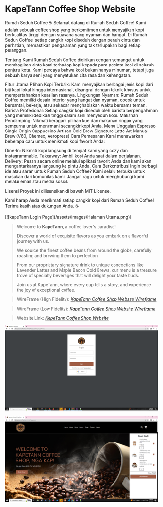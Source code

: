 # KapeTann Coffee Shop Website

Rumah Seduh Coffee ☕️
Selamat datang di Rumah Seduh Coffee! Kami adalah sebuah coffee shop yang berkomitmen untuk menyajikan kopi berkualitas tinggi dengan suasana yang nyaman dan hangat. Di Rumah Seduh Coffee, setiap cangkir kopi diseduh dengan penuh cinta dan perhatian, memastikan pengalaman yang tak terlupakan bagi setiap pelanggan.

Tentang Kami
Rumah Seduh Coffee didirikan dengan semangat untuk membagikan cinta kami terhadap kopi kepada para pecinta kopi di seluruh penjuru kota. Kami percaya bahwa kopi bukan hanya minuman, tetapi juga sebuah karya seni yang menyatukan cita rasa dan kehangatan.

Fitur Utama
Pilihan Kopi Terbaik: Kami menyajikan berbagai jenis kopi dari biji kopi lokal hingga internasional, disangrai dengan teknik khusus untuk mempertahankan keaslian rasanya.
Lingkungan Nyaman: Rumah Seduh Coffee memiliki desain interior yang hangat dan nyaman, cocok untuk bersantai, bekerja, atau sekadar menghabiskan waktu bersama teman.
Barista Profesional: Setiap cangkir kopi diseduh oleh barista berpengalaman yang memiliki dedikasi tinggi dalam seni menyeduh kopi.
Makanan Pendamping: Nikmati beragam pilihan kue dan makanan ringan yang sempurna untuk menemani secangkir kopi Anda.
Menu Unggulan
Espresso Single Origin
Cappuccino Artisan
Cold Brew Signature
Latte Art
Manual Brew (V60, Chemex, Aeropress)
Cara Pemesanan
Kami menawarkan beberapa cara untuk menikmati kopi favorit Anda:

Dine-In: Nikmati kopi langsung di tempat kami yang cozy dan instagrammable.
Takeaway: Ambil kopi Anda saat dalam perjalanan.
Delivery: Pesan secara online melalui aplikasi favorit Anda dan kami akan mengantarkannya langsung ke pintu Anda.
Cara Berkontribusi
Ingin berbagi ide atau saran untuk Rumah Seduh Coffee? Kami selalu terbuka untuk masukan dari komunitas kami. Jangan ragu untuk menghubungi kami melalui email atau media sosial.

Lisensi
Proyek ini dilisensikan di bawah MIT License.

Kami harap Anda menikmati setiap cangkir kopi dari Rumah Seduh Coffee! Terima kasih atas dukungan Anda. ☕

[![kapeTann Login Page](/assets/images/Halaman Utama.png)]

> Welcome to **KapeTann**, a coffee lover's paradise! 
>
>Discover a world of exquisite flavors as you embark on a flavorful journey with us.
>
> We source the finest coffee beans from around the globe, carefully roasting and brewing them to perfection. 
>
> From our proprietary signature drink to unique concoctions like Lavender Lattes and Maple Bacon Cold Brews, our menu is a treasure trove of specialty beverages that will delight your taste buds. 
>
> Join us at KapeTann, where every cup tells a story, and experience the joy of exceptional coffee.

> WireFrame (High Fidelity): *[KapeTann Coffee Shop Website Wireframe](https://www.figma.com/file/77vsdTFufqsMQj03VRtIGc/KapeTann-High-Fidelity?t=LsyLSC9FSRG4u7TC-1)*  

> WireFrame (Low Fidelity): *[KapeTann Coffee Shop Website Wireframe](https://www.figma.com/file/NDQNu5CHehVBkNVGnLvztt/KapeTann-Low-Fidelity?t=LsyLSC9FSRG4u7TC-1)*  

> Website Link: *[KapeTann Coffee Shop Website](https://kapetanncoffeeshop.infinityfreeapp.com/)*  

[![kapeTann Login Page](/assets/images/login.PNG)](https://kapetanncoffeeshop.infinityfreeapp.com/)  

[![kapeTann Home Page](/assets/images/BrewVoyage%20Home%20Page.PNG)](https://kapetanncoffeeshop.infinityfreeapp.com/) 
